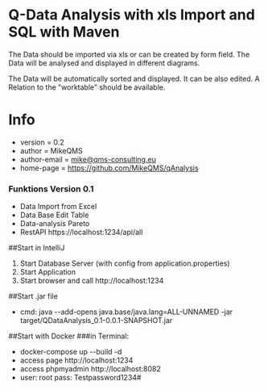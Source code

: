# Q-Data Analysis with xls Import and SQL with Maven

The Data should be imported via xls or can be created by form field. 
The Data will be analysed and displayed in different diagrams.

The Data will be automatically sorted and displayed. It can be also edited. 
A Relation to the "worktable" should be available. 

# Info
* version = 0.2
* author = MikeQMS
* author-email = mike@qms-consulting.eu
* home-page = https://github.com/MikeQMS/qAnalysis


### Funktions Version 0.1
* Data Import from Excel
* Data Base Edit Table
* Data-analysis Pareto
* RestAPI https://localhost:1234/api/all


##Start in IntelliJ
1. Start Database Server (with config from application.properties)
2. Start Application
3. Start browser and call http://localhost:1234

##Start .jar file
* cmd: java --add-opens java.base/java.lang=ALL-UNNAMED -jar target/QDataAnalysis_0.1-0.0.1-SNAPSHOT.jar

##Start with Docker
###in Terminal:
* docker-compose up --build -d
* access page http://localhost:1234
* access phpmyadmin http://localhost:8082
* user: root pass: Testpassword1234#

